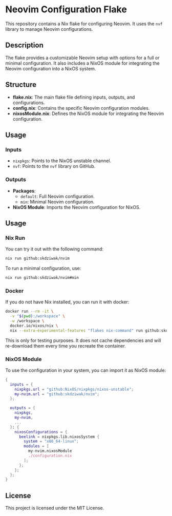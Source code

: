# Neovim Configuration Flake

This repository contains a Nix flake for configuring Neovim. It uses the `nvf`
library to manage Neovim configurations.

## Description

The flake provides a customizable Neovim setup with options for a full or
minimal configuration. It also includes a NixOS module for integrating the
Neovim configuration into a NixOS system.

## Structure

- **flake.nix**: The main flake file defining inputs, outputs, and
  configurations.
- **config.nix**: Contains the specific Neovim configuration modules.
- **nixosModule.nix**: Defines the NixOS module for integrating the Neovim
  configuration.

## Usage

### Inputs

- `nixpkgs`: Points to the NixOS unstable channel.
- `nvf`: Points to the `nvf` library on GitHub.

### Outputs

- **Packages**:
  - `default`: Full Neovim configuration.
  - `min`: Minimal Neovim configuration.
- **NixOS Module**: Imports the Neovim configuration for NixOS.

## Usage

### Nix Run

You can try it out with the following command:

```bash
nix run github:skdziwak/nvim
```

To run a minimal configuration, use:

```bash
nix run github:skdziwak/nvim#min
```

### Docker

If you do not have Nix installed, you can run it with docker:

```bash
docker run --rm -it \
  -v "$(pwd):/workspace" \
  -w /workspace \
  docker.io/nixos/nix \
  nix --extra-experimental-features "flakes nix-command" run github:skdziwak/nvim --
```

This is only for testing purposes. It does not cache dependencies and will
re-download them every time you recreate the container.

### NixOS Module

To use the configuration in your system, you can import it as NixOS module:

```nix
{
  inputs = {
    nixpkgs.url = "github:NixOS/nixpkgs/nixos-unstable";
    my-nvim.url = "github:skdziwak/nvim";
  };

  outputs = {
    nixpkgs,
    my-nvim,
    ...
  }: {
    nixosConfigurations = {
      beelink = nixpkgs.lib.nixosSystem {
        system = "x86_64-linux";
        modules = [
          my-nvim.nixosModule
          ./configuration.nix
        ];
      };
    };
  };
}
```

## License

This project is licensed under the MIT License.
